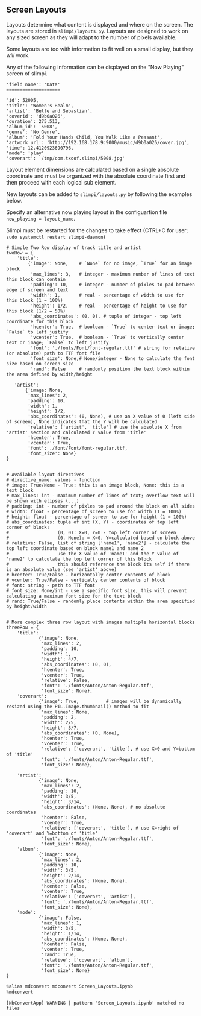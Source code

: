 ## Screen Layouts
Layouts determine what content is displayed and where on the screen. The layouts are stored in `slimpi/layouts.py`. Layouts are designed to work on any sized screen as they will adapt to the number of pixels available.

Some layouts are too with information to fit well on a small display, but they *will* work.

Any of the following information can be displayed on the "Now Playing" screen of slimpi. 
```
'field name': 'Data'
====================

'id': 52005,
'title': "Women's Realm",
'artist': 'Belle and Sebastian',
'coverid': 'd9b0a026',
'duration': 275.513,
'album_id': '5008',
'genre': 'No Genre',
'album': 'Fold Your Hands Child, You Walk Like a Peasant',
'artwork_url': 'http://192.168.178.9:9000/music/d9b0a026/cover.jpg',
'time': 12.4120923690796,
'mode': 'play'
'coverart': '/tmp/com.txoof.slimpi/5008.jpg'
```

Layout element dimensions are calculated based on a single absolute coordinate and must be organized with the absolute coordinate first and then proceed with each logical sub element.

New layouts can be added to `slimpi/layouts.py` by following the examples below. 

Specify an alternative now playing layout in the configuartion file `now_playing = layout_name`.

Slimpi must be restarted for the changes to take effect (CTRL+C for user; `sudo systemctl restart slimpi-daemon`)
```
# Simple Two Row display of track title and artist
twoRow = {
    'title':
        {'image': None,    # `None` for no image, `True` for an image block
         'max_lines': 3,   # integer - maximum number of lines of text this block can contain
         'padding': 10,    # integer - number of pixles to pad between edge of screen and text
         'width': 1,       # real - percentage of width to use for this block (1 = 100%)
         'height': 1/2,    # real - percentage of height to use for this block (1/2 = 50%)
         'abs_coordinates': (0, 0), # tuple of integer - top left coordinate for this block
         'hcenter': True,  # boolean - `True` to center text or image; `False` to left justify
         'vcenter': True,  # boolean - `True` to vertically center text or image; `False` to left justify
         'font': './fonts/Font/font-regular.ttf' # string for relative (or absolute) path to TTF font file
         'font_size': None,# None/integer - None to calculate the font size based on screen size
         'rand': False     # randomly position the text block within the area defined by width/height
         
   'artist':
       {'image: None,
        'max_lines': 2,
        'padding': 10,
        'width': 1,
        'height': 1/2,
        'abs_coordinates': (0, None), # use an X value of 0 (left side of screen), None indicates that the Y will be calculated 
        'relative': ['artist', 'title'] # use the absolute X from 'artist' section and calculated Y value from 'title'
        'hcenter': True,
        'vcenter': True,
        'font': ./font/Font/font-regular.ttf,
        'font_size': None}
}


# Available layout directives 
# directive_name: values - function
# image: True/None - True: this is an image block, None: this is a text block
# max_lines: int - maximum number of lines of text; overflow text will be shown with elipses (...)
# padding: int - number of pixles to pad around the block on all sides
# width: float - percentage of screen to use for width (1 = 100%)
# height: float - percentage of screen to use for height (1 = 100%)
# abs_coordinates: tuple of int (X, Y) - coordinates of top left corner of block; 
#                  (0, 0): X=0, Y=0 - top left corner of screen
#                  (0, None): = X=0, Y=calculated based on block above
# relative: False, list of string ['name1', 'name2'] - calculate the top left coordinate based on block name1 and name 2
#                  use the X value of 'name1' and the Y value of 'name2' to calculate the top left corner of this block
#                  this should reference the block its self if there is an absolute value (see 'artist' above)
# hcenter: True/False - horizontally center contents of block
# vcenter: True/False - vertically center contents of block
# font: string - path to TTF font
# font_size: None/int - use a specific font size, this will prevent calculating a maximum font size for the text block
# rand: True/False - randomly place contents within the area specified by height/width


# More complex three row layout with images multiple horizontal blocks
threeRow = {
    'title':
            {'image': None,
             'max_lines': 2,
             'padding': 10,
             'width': 1,
             'height': 4/7,
             'abs_coordinates': (0, 0),
             'hcenter': True,
             'vcenter': True,
             'relative': False,
             'font': './fonts/Anton/Anton-Regular.ttf',
             'font_size': None},
    'coverart':
            {'image': True,          # images will be dynamically resized using the PIL.Image.thumbnail() method to fit
             'max_lines': None,
             'padding': 2,
             'width': 2/5,
             'height': 3/7,
             'abs_coordinates': (0, None),
             'hcenter': True,
             'vcenter': True,
             'relative': ['coverart', 'title'], # use X=0 and Y=bottom of 'title'
             'font': './fonts/Anton/Anton-Regular.ttf',
             'font_size': None},

    'artist':
            {'image': None,
             'max_lines': 2,
             'padding': 10,
             'width': 3/5,
             'height': 3/14,
             'abs_coordinates': (None, None), # no absolute coordinates 
             'hcenter': False,
             'vcenter': True,
             'relative': ['coverart', 'title'], # use X=right of 'coverart' and Y=bottom of 'title'
             'font': './fonts/Anton/Anton-Regular.ttf',
             'font_size': None},
    'album':
            {'image': None,
             'max_lines': 2,
             'padding': 10,
             'width': 3/5,
             'height': 2/14,
             'abs_coordinates': (None, None),
             'hcenter': False,
             'vcenter': True,
             'relative': ['coverart', 'artist'],
             'font': './fonts/Anton/Anton-Regular.ttf',
             'font_size': None},
    'mode':
            {'image': False,
             'max_lines': 1,
             'width': 3/5,
             'height': 1/14,
             'abs_coordinates': (None, None),
             'hcenter': False,
             'vcenter': True,
             'rand': True,
             'relative': ['coverart', 'album'],
             'font': './fonts/Anton/Anton-Regular.ttf',
             'font_size': None}
}             
```


```python
%alias mdconvert mdconvert Screen_Layouts.ipynb
%mdconvert
```

    [NbConvertApp] WARNING | pattern 'Screen_Layouts.ipynb' matched no files



```python

```
